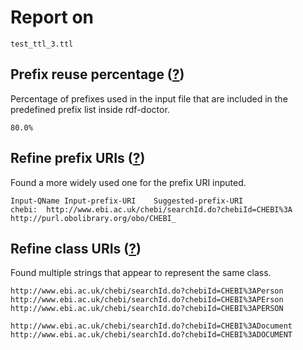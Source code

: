 # Report on
```
test_ttl_3.ttl
```

## Prefix reuse percentage ([?](https://github.com/dbcls/rdf-doctor#output-description))
Percentage of prefixes used in the input file that are included in the predefined prefix list inside rdf-doctor.
```
80.0%
```

## Refine prefix URIs ([?](https://github.com/dbcls/rdf-doctor#output-description))
Found a more widely used one for the prefix URI inputed.
```
Input-QName	Input-prefix-URI	Suggested-prefix-URI
chebi:	http://www.ebi.ac.uk/chebi/searchId.do?chebiId=CHEBI%3A	http://purl.obolibrary.org/obo/CHEBI_
```

## Refine class URIs ([?](https://github.com/dbcls/rdf-doctor#output-description))
Found multiple strings that appear to represent the same class.
```
http://www.ebi.ac.uk/chebi/searchId.do?chebiId=CHEBI%3APerson
http://www.ebi.ac.uk/chebi/searchId.do?chebiId=CHEBI%3APErson
http://www.ebi.ac.uk/chebi/searchId.do?chebiId=CHEBI%3APERSON

http://www.ebi.ac.uk/chebi/searchId.do?chebiId=CHEBI%3ADocument
http://www.ebi.ac.uk/chebi/searchId.do?chebiId=CHEBI%3ADOCUMENT
```

